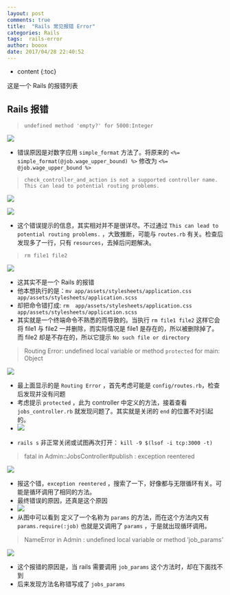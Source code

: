 ```yaml
---
layout: post
comments: true
title:  "Rails 常见报错 Error"
categories: Rails
tags:  rails-error
author: booox
date: 2017/04/28 22:40:52
---
```


* content
{:toc}

这是一个 Rails 的报错列表





## Rails 报错

> `undefined method 'empty?' for 5000:Integer`

![]({{site.url}}/images/empty-5000-integer.png)

  * 错误原因是对数字应用 `simple_format` 方法了。将原来的 `<%= simple_format(@job.wage_upper_bound) %>` 修改为 `<%= @job.wage_upper_bound %>`


> `check_controller_and_action is not a supported controller name. This can lead to potential routing problems.`

![]({{site.url}}/images/potential-routing-problems-1.png)

![]({{site.url}}/images/potential-routing-problems-2.png)

  * 这个错误提示的信息，其实相对并不是很详尽。不过通过 `This can lead to potential routing problems.` ，大致推断，可能与 `routes.rb` 有关。检查后发现多了一行，只有 `resources`，去掉后问题解决。


>  `rm file1 file2`

![]({{site.url}}/images/rm-file1-file2.png)

  * 这其实不是一个 Rails 的报错
  * 他本想执行的是：`mv app/assets/stylesheets/application.css app/assets/stylesheets/application.scss`
  * 却把命令错打成: `rm  app/assets/stylesheets/application.css app/assets/stylesheets/application.scss`
  * 其实就是一个终端命令不熟悉的而导致的。当执行 `rm file1 file2` 这样它会将 file1 与 file2 一并删除，而实际情况是 file1 是存在的，所以被删除掉了。而 file2 却是不存在的，所以它提示 `No such file or directory`

> Routing Error: undefined local variable or method `protected` for main: Object

![]({{site.url}}/images/undefined-protected-1.png)


  * 最上面显示的是 `Routing Error` ，首先考虑可能是 `config/routes.rb`，检查后发现并没有问题
  * 考虑提示 `protected` ，此为 controller 中定义的方法，接着查看 `jobs_controller.rb` 就发现问题了。其实就是关闭的 `end` 的位置不对引起的。
  * ![]({{site.url}}/images/undefined-protected-2.png)

>

  * `rails s` 非正常关闭或试图再次打开： `kill -9 $(lsof -i tcp:3000 -t)`

> fatal in Admin::JobsController#publish : exception reentered

![]({{site.url}}/images/exception-reentered-1.png)


  * 报这个错，`exception reentered` ，搜索了一下，好像都与无限循环有关。可能是循环调用了相同的方法。
  * 最终错误的原因，还真是这个原因
  * ![]({{site.url}}/images/exception-reentered-2.png)
  * 从图中可以看到 定义了一个名称为 `params` 的方法，而在这个方法内又有 `params.require(:job)` 也就是又调用了 `params` ，于是就出现循环调用。


> NameError in Admin : undefined local variable or method 'job_params'

![]({{site.url}}/images/job_params.png)

  * 这个报错的原因是，当 rails 需要调用 `job_params` 这个方法时，却在下面找不到
  * 后来发现方法名称错写成了 `jobs_params`
